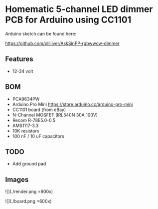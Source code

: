 # Homematic 5-channel LED dimmer PCB for Arduino using CC1101 

Arduino sketch can be found here:

https://github.com/olliiiver/AskSinPP-rgbwwcw-dimmer


## Features

- 12-24 volt

## BOM

- PCA9634PW
- Arduino Pro Mini https://store.arduino.cc/arduino-pro-mini
- CC1101 board (from eBay)
- N-Channel MOSFET (IRL540N 30A 100V)
- Recom R-78E5.0-0.5
- AMS1117-3.3
- 10K resistors
- 100 nF / 10 uF capacitors

## TODO

- Add ground pad

## Images

![](./render.png =600x)

![](./board.png =600x)
